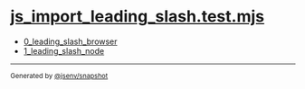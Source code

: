 # [js_import_leading_slash.test.mjs](../js_import_leading_slash.test.mjs)


- [0_leading_slash_browser](0_leading_slash_browser/0_leading_slash_browser.md)
- [1_leading_slash_node](1_leading_slash_node/1_leading_slash_node.md)

---

<sub>
  Generated by <a href="https://github.com/jsenv/core/tree/main/packages/tooling/snapshot">@jsenv/snapshot</a>
</sub>
